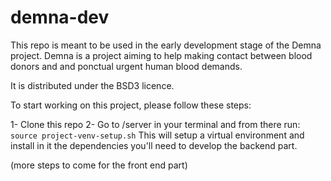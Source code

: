 # demna-dev
This repo is meant to be used in the early development stage of the Demna project. 
Demna is a project aiming to help making contact between blood donors and and ponctual urgent human blood demands. 

It is distributed under the BSD3 licence.


To start working on this project, please follow these steps:

1- Clone this repo
2- Go to /server in your terminal and from there run:
```source project-venv-setup.sh```
This will setup a virtual environment and install in it the dependencies you'll need to develop the backend part.

(more steps to come for the front end part)
